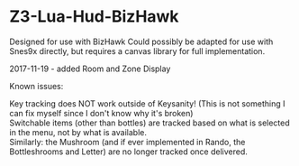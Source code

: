 # Z3-Lua-Hud-BizHawk

Designed for use with BizHawk
Could possibly be adapted for use with Snes9x directly, but requires a canvas library for full implementation.

2017-11-19 - added Room and Zone Display

Known issues:  

  Key tracking does NOT work outside of Keysanity!  (This is not something I can fix myself since I don't know why it's broken)  
  Switchable items (other than bottles) are tracked based on what is selected in the menu, not by what is available.  
  Similarly:  the Mushroom (and if ever implemented in Rando, the Bottleshrooms and Letter) are no longer tracked once delivered.